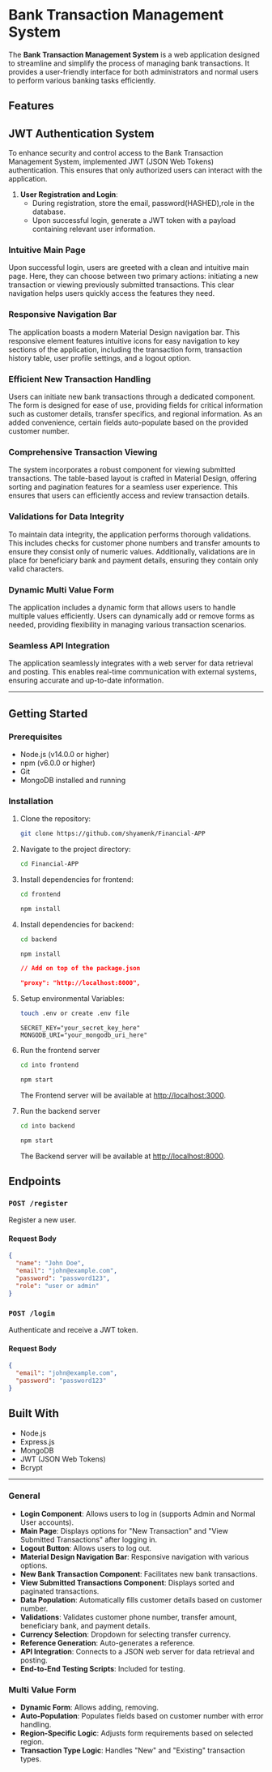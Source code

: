 # Bank Transaction Management System

The **Bank Transaction Management System** is a web application designed to streamline and simplify the process of managing bank transactions. It provides a user-friendly interface for both administrators and normal users to perform various banking tasks efficiently.

## Features

## JWT Authentication System

To enhance security and control access to the Bank Transaction Management System, implemented JWT (JSON Web Tokens) authentication. This ensures that only authorized users can interact with the application.

1. **User Registration and Login**:
   - During registration, store the email, password(HASHED),role in the database.
   - Upon successful login, generate a JWT token with a payload containing relevant user information.

### Intuitive Main Page

Upon successful login, users are greeted with a clean and intuitive main page. Here, they can choose between two primary actions: initiating a new transaction or viewing previously submitted transactions. This clear navigation helps users quickly access the features they need.

### Responsive Navigation Bar

The application boasts a modern Material Design navigation bar. This responsive element features intuitive icons for easy navigation to key sections of the application, including the transaction form, transaction history table, user profile settings, and a logout option.

### Efficient New Transaction Handling

Users can initiate new bank transactions through a dedicated component. The form is designed for ease of use, providing fields for critical information such as customer details, transfer specifics, and regional information. As an added convenience, certain fields auto-populate based on the provided customer number.

### Comprehensive Transaction Viewing

The system incorporates a robust component for viewing submitted transactions. The table-based layout is crafted in Material Design, offering sorting and pagination features for a seamless user experience. This ensures that users can efficiently access and review transaction details.

### Validations for Data Integrity

To maintain data integrity, the application performs thorough validations. This includes checks for customer phone numbers and transfer amounts to ensure they consist only of numeric values. Additionally, validations are in place for beneficiary bank and payment details, ensuring they contain only valid characters.

### Dynamic Multi Value Form

The application includes a dynamic form that allows users to handle multiple values efficiently. Users can dynamically add or remove forms as needed, providing flexibility in managing various transaction scenarios.

### Seamless API Integration

The application seamlessly integrates with a web server for data retrieval and posting. This enables real-time communication with external systems, ensuring accurate and up-to-date information.

---

## Getting Started

### Prerequisites

- Node.js (v14.0.0 or higher)
- npm (v6.0.0 or higher)
- Git
- MongoDB installed and running

### Installation

1.  Clone the repository:

    ```bash
    git clone https://github.com/shyamenk/Financial-APP
    ```

2.  Navigate to the project directory:

    ```bash
    cd Financial-APP
    ```

3.  Install dependencies for frontend:

    ```bash
    cd frontend
    ```

    ```bash
    npm install
    ```

4.  Install dependencies for backend:

    ```bash
    cd backend
    ```

    ```bash
    npm install
    ```

    ```json
    // Add on top of the package.json

    "proxy": "http://localhost:8000",
    ```

5.  Setup environmental Variables:

    ```bash
    touch .env or create .env file
    ```

    ```env
    SECRET_KEY="your_secret_key_here"
    MONGODB_URI="your_mongodb_uri_here"
    ```

6.  Run the frontend server

    ```bash
    cd into frontend
    ```

    ```bash
    npm start
    ```

    The Frontend server will be available at [http://localhost:3000](http://localhost:3000).

7.  Run the backend server

    ```bash
    cd into backend
    ```

    ```bash
    npm start
    ```

    The Backend server will be available at [http://localhost:8000](http://localhost:8000).

## Endpoints

### `POST /register`

Register a new user.

#### Request Body

```json
{
  "name": "John Doe",
  "email": "john@example.com",
  "password": "password123",
  "role": "user or admin"
}
```

### `POST /login`

Authenticate and receive a JWT token.

#### Request Body

```json
{
  "email": "john@example.com",
  "password": "password123"
}
```

## Built With

- Node.js
- Express.js
- MongoDB
- JWT (JSON Web Tokens)
- Bcrypt

---

### General

- **Login Component**: Allows users to log in (supports Admin and Normal User accounts).
- **Main Page**: Displays options for "New Transaction" and "View Submitted Transactions" after logging in.
- **Logout Button**: Allows users to log out.
- **Material Design Navigation Bar**: Responsive navigation with various options.
- **New Bank Transaction Component**: Facilitates new bank transactions.
- **View Submitted Transactions Component**: Displays sorted and paginated transactions.
- **Data Population**: Automatically fills customer details based on customer number.
- **Validations**: Validates customer phone number, transfer amount, beneficiary bank, and payment details.
- **Currency Selection**: Dropdown for selecting transfer currency.
- **Reference Generation**: Auto-generates a reference.
- **API Integration**: Connects to a JSON web server for data retrieval and posting.
- **End-to-End Testing Scripts**: Included for testing.

### Multi Value Form

- **Dynamic Form**: Allows adding, removing.
- **Auto-Population**: Populates fields based on customer number with error handling.
- **Region-Specific Logic**: Adjusts form requirements based on selected region.
- **Transaction Type Logic**: Handles "New" and "Existing" transaction types.
